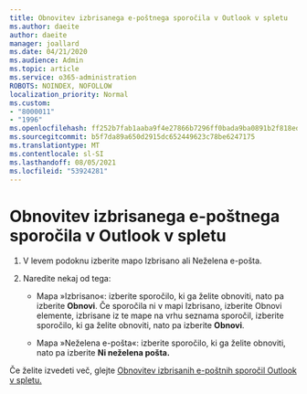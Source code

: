 ```yaml
---
title: Obnovitev izbrisanega e-poštnega sporočila v Outlook v spletu
ms.author: daeite
author: daeite
manager: joallard
ms.date: 04/21/2020
ms.audience: Admin
ms.topic: article
ms.service: o365-administration
ROBOTS: NOINDEX, NOFOLLOW
localization_priority: Normal
ms.custom:
- "8000011"
- "1996"
ms.openlocfilehash: ff252b7fab1aaba9f4e27866b7296ff0bada9ba0891b2f818eda4b7e7a3a3c31
ms.sourcegitcommit: b5f7da89a650d2915dc652449623c78be6247175
ms.translationtype: MT
ms.contentlocale: sl-SI
ms.lasthandoff: 08/05/2021
ms.locfileid: "53924281"
---
```

# <a name="recover-deleted-email-in-outlook-on-the-web"></a>Obnovitev izbrisanega e-poštnega sporočila v Outlook v spletu

1. V levem podoknu izberite mapo Izbrisano ali Neželena e-pošta.

2. Naredite nekaj od tega:

    - Mapa »Izbrisano«: izberite sporočilo, ki ga želite obnoviti, nato pa izberite **Obnovi**. Če sporočila ni v mapi Izbrisano,  izberite Obnovi elemente, izbrisane iz te mape na vrhu seznama sporočil, izberite sporočilo, ki ga želite obnoviti, nato pa izberite **Obnovi**.

    - Mapa »Neželena e-pošta«: izberite sporočilo, ki ga želite obnoviti, nato pa izberite **Ni neželena pošta.**

Če želite izvedeti več, glejte [Obnovitev izbrisanih e-poštnih sporočil Outlook v spletu.](https://support.office.com/article/a8ca78ac-4721-4066-95dd-571842e9fb11)

